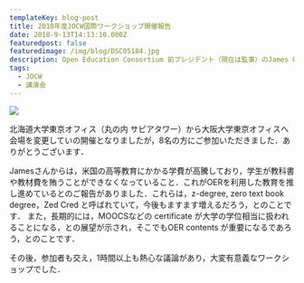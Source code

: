 ```yaml
---
templateKey: blog-post
title: 2018年度JOCW国際ワークショップ開催報告
date: 2018-9-13T14:13:10.000Z
featuredpost: false
featuredimage: /img/blog/DSC05184.jpg
description: Open Education Consortium 前プレジデント（現在は監事）のJames Glapa-Grossklagさんをお招きし，2018年度JOCW国際ワークショップを開催しました．
tags:
  - JOCW
  - 講演会
---
```

![](/img/blog/DSC05184.jpg)

北海道大学東京オフィス（丸の内 サピアタワー）から大阪大学東京オフィスへ会場を変更していの開催となりましたが，8名の方にご参加いただきました．ありがとうございます．

Jamesさんからは，米国の高等教育にかかる学費が高騰しており，学生が教科書や教材費を賄うことができなくなっていること．これがOERを利用した教育を推し進めているとのご報告がありました．これらは，z-degree, zero text book degree，Zed Cred と呼ばれていて，今後もますます増えるだろう，とのことです．
また，長期的には，MOOCSなどの certificate が大学の学位相当に扱われることになる，との展望が示され，そこでもOER contents が重要になるであろう，とのことです．

その後，参加者も交え，1時間以上も熱心な議論があり，大変有意義なワークショップでした．

